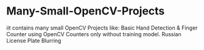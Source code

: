 # Many-Small-OpenCV-Projects
iit contains many small OpenCV Projects like:
Basic Hand Detection & Finger Counter using OpenCV Counters only without training model.
Russian License Plate Blurring
